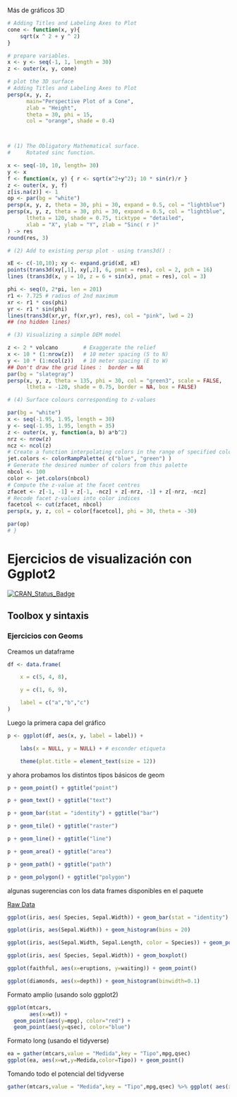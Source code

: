 Más de gráficos 3D

```R
# Adding Titles and Labeling Axes to Plot
cone <- function(x, y){
    sqrt(x ^ 2 + y ^ 2)
}

# prepare variables.
x <- y <- seq(-1, 1, length = 30)
z <- outer(x, y, cone)

# plot the 3D surface
# Adding Titles and Labeling Axes to Plot
persp(x, y, z,
      main="Perspective Plot of a Cone",
      zlab = "Height",
      theta = 30, phi = 15,
      col = "orange", shade = 0.4)



# (1) The Obligatory Mathematical surface.
#     Rotated sinc function.

x <- seq(-10, 10, length= 30)
y <- x
f <- function(x, y) { r <- sqrt(x^2+y^2); 10 * sin(r)/r }
z <- outer(x, y, f)
z[is.na(z)] <- 1
op <- par(bg = "white")
persp(x, y, z, theta = 30, phi = 30, expand = 0.5, col = "lightblue")
persp(x, y, z, theta = 30, phi = 30, expand = 0.5, col = "lightblue",
      ltheta = 120, shade = 0.75, ticktype = "detailed",
      xlab = "X", ylab = "Y", zlab = "Sinc( r )"
) -> res
round(res, 3)

# (2) Add to existing persp plot - using trans3d() :

xE <- c(-10,10); xy <- expand.grid(xE, xE)
points(trans3d(xy[,1], xy[,2], 6, pmat = res), col = 2, pch = 16)
lines (trans3d(x, y = 10, z = 6 + sin(x), pmat = res), col = 3)

phi <- seq(0, 2*pi, len = 201)
r1 <- 7.725 # radius of 2nd maximum
xr <- r1 * cos(phi)
yr <- r1 * sin(phi)
lines(trans3d(xr,yr, f(xr,yr), res), col = "pink", lwd = 2)
## (no hidden lines)

# (3) Visualizing a simple DEM model

z <- 2 * volcano        # Exaggerate the relief
x <- 10 * (1:nrow(z))   # 10 meter spacing (S to N)
y <- 10 * (1:ncol(z))   # 10 meter spacing (E to W)
## Don't draw the grid lines :  border = NA
par(bg = "slategray")
persp(x, y, z, theta = 135, phi = 30, col = "green3", scale = FALSE,
      ltheta = -120, shade = 0.75, border = NA, box = FALSE)

# (4) Surface colours corresponding to z-values

par(bg = "white")
x <- seq(-1.95, 1.95, length = 30)
y <- seq(-1.95, 1.95, length = 35)
z <- outer(x, y, function(a, b) a*b^2)
nrz <- nrow(z)
ncz <- ncol(z)
# Create a function interpolating colors in the range of specified colors
jet.colors <- colorRampPalette( c("blue", "green") )
# Generate the desired number of colors from this palette
nbcol <- 100
color <- jet.colors(nbcol)
# Compute the z-value at the facet centres
zfacet <- z[-1, -1] + z[-1, -ncz] + z[-nrz, -1] + z[-nrz, -ncz]
# Recode facet z-values into color indices
facetcol <- cut(zfacet, nbcol)
persp(x, y, z, col = color[facetcol], phi = 30, theta = -30)

par(op)
# }
```


# Ejercicios de visualización con Ggplot2

[![CRAN_Status_Badge](http://www.r-pkg.org/badges/version/ggplot2)](http://cran.r-project.org/package=ggplot2)

<!-- [![Extensiones](https://exts.ggplot2.tidyverse.org/gallery/)] -->


## Toolbox y sintaxis
### Ejercicios con Geoms

Creamos un dataframe
```R
df <- data.frame(

    x = c(5, 4, 8),

    y = c(1, 6, 9),

    label = c("a","b","c")
)
```

Luego la primera capa del gráfico

```R
p <- ggplot(df, aes(x, y, label = label)) +

    labs(x = NULL, y = NULL) + # esconder etiqueta 

    theme(plot.title = element_text(size = 12)) 
```

y  ahora probamos los distintos tipos básicos de geom

```R
p + geom_point() + ggtitle("point")

p + geom_text() + ggtitle("text")

p + geom_bar(stat = "identity") + ggtitle("bar")

p + geom_tile() + ggtitle("raster")

p + geom_line() + ggtitle("line")

p + geom_area() + ggtitle("area")

p + geom_path() + ggtitle("path")

p + geom_polygon() + ggtitle("polygon")
```

algunas sugerencias con los data frames disponibles en el paquete

[Raw Data](https://github.com/JannaColt/ggplot2/tree/master/data-raw)


```R
ggplot(iris, aes( Species, Sepal.Width)) + geom_bar(stat = "identity")

ggplot(iris, aes(Sepal.Width)) + geom_histogram(bins = 20)

ggplot(iris, aes(Sepal.Width, Sepal.Length, color = Species)) + geom_point()

ggplot(iris, aes( Species, Sepal.Width)) + geom_boxplot()

ggplot(faithful, aes(x=eruptions, y=waiting)) + geom_point()

ggplot(diamonds, aes(x=depth)) + geom_histogram(binwidth=0.1)

```




Formato amplio (usando solo ggplot2)
```R
ggplot(mtcars,
       aes(x=wt)) +
  geom_point(aes(y=mpg), color="red") +
  geom_point(aes(y=qsec), color="blue")
  ```

Formato long (usando el tidyverse)
```R
ea = gather(mtcars,value = "Medida",key = "Tipo",mpg,qsec)
ggplot(ea, aes(x=wt,y=Medida,color=Tipo)) + geom_point()
```

Tomando todo el potencial del tidyverse
```R
gather(mtcars,value = "Medida",key = "Tipo",mpg,qsec) %>% ggplot( aes(x=wt,y=Medida,color=Tipo)) + geom_point()
```




